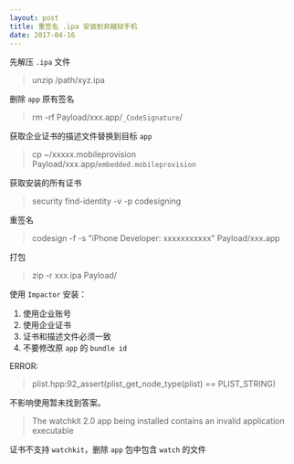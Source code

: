 ```yaml
---
layout: post
title: 重签名 .ipa 安装到非越狱手机
date: 2017-04-16
---
```


先解压 `.ipa` 文件
> unzip /path/xyz.ipa

删除 `app` 原有签名
> rm -rf Payload/xxx.app/`_CodeSignature`/  

获取企业证书的描述文件替换到目标 `app`
> cp ~/xxxxx.mobileprovision Payload/xxx.app/`embedded.mobileprovision`

获取安装的所有证书
> security find-identity -v -p codesigning

重签名
> codesign -f -s "iPhone Developer: xxxxxxxxxxx" Payload/xxx.app

打包
> zip -r xxx.ipa Payload/

使用 `Impactor` 安装：
>
1. 使用企业账号
2. 使用企业证书
3. 证书和描述文件必须一致
4. 不要修改原 `app` 的 `bundle id`

ERROR:
> plist.hpp:92\_assert(plist\_get\_node\_type(plist) == PLIST_STRING)  

不影响使用暂未找到答案。
> The watchkit 2.0 app being installed contains an invalid application executable

证书不支持 `watchkit`，删除 `app` 包中包含 `watch` 的文件
